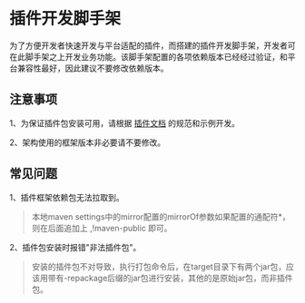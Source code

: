 # 插件开发脚手架
为了方便开发者快速开发与平台适配的插件，而搭建的插件开发脚手架，开发者可在此脚手架之上开发业务功能。该脚手架配置的各项依赖版本已经经过验证，和平台兼容性最好，因此建议不要修改依赖版本。
## 注意事项
1、为保证插件包安装可用，请根据 [插件文档](https://fullstack-dao.feishu.cn/docx/doxcnu2EjetnyXmL1sYIooyrivp) 的规范和示例开发。

2、架构使用的框架版本非必要请不要修改。

## 常见问题
1、插件框架依赖包无法拉取到。
> 本地maven settings中的mirror配置的mirrorOf参数如果配置的通配符*，则在后面追加上 ,!maven-public 即可。

2、插件包安装时报错"非法插件包"。
> 安装的插件包不对导致，执行打包命令后，在target目录下有两个jar包，应该用带有-repackage后缀的jar包进行安装，其他的是原始jar包，而非插件包。
